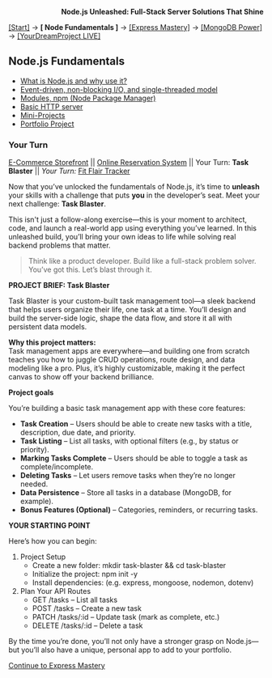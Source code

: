 **<p align="right">Node.js Unleashed: Full-Stack Server Solutions That Shine</p>**

[[Start]](../Introduction.md) → **[ Node Fundamentals ]** → [[Express Mastery]](../chapter-02/2-1.md) → [[MongoDB Power]](#mongodb) → [[YourDreamProject LIVE]](#project)

## Node.js Fundamentals
* [What is Node.js and why use it?](1-1.md)
* [Event-driven, non-blocking I/O, and single-threaded model](1-2.md)
* [Modules, npm (Node Package Manager)](1-3.md)
* [Basic HTTP server](1-4.md)
* [Mini-Projects](1-5.md)
* [Portfolio Project](#Portfolio-Project)

### Your Turn

[E-Commerce Storefront](1-6.md) || [Online Reservation System](1-6-2.md) || Your Turn: **Task Blaster** || *Your Turn:* [Fit Flair Tracker](1-6-4.md)

Now that you’ve unlocked the fundamentals of Node.js, it’s time to **unleash** your skills with a challenge that puts **you** in the developer’s seat. Meet your next challenge: **Task Blaster**.

This isn't just a follow-along exercise—this is your moment to architect, code, and launch a real-world app using everything you’ve learned. In this unleashed build, you’ll bring your own ideas to life while solving real backend problems that matter.

> Think like a product developer. Build like a full-stack problem solver. <br /> You’ve got this. Let’s blast through it.

**PROJECT BRIEF: Task Blaster**

Task Blaster is your custom-built task management tool—a sleek backend that helps users organize their life, one task at a time. You’ll design and build the server-side logic, shape the data flow, and store it all with persistent data models.

**Why this project matters:**<br />
Task management apps are everywhere—and building one from scratch teaches you how to juggle CRUD operations, route design, and data modeling like a pro. Plus, it’s highly customizable, making it the perfect canvas to show off your backend brilliance.

**Project goals**

You’re building a basic task management app with these core features:

- **Task Creation** – Users should be able to create new tasks with a title, description, due date, and priority.
- **Task Listing** – List all tasks, with optional filters (e.g., by status or priority).
- **Marking Tasks Complete** – Users should be able to toggle a task as complete/incomplete.
- **Deleting Tasks** – Let users remove tasks when they’re no longer needed.
- **Data Persistence** – Store all tasks in a database (MongoDB, for example).
- **Bonus Features (Optional)** – Categories, reminders, or recurring tasks.

**YOUR STARTING POINT**

Here’s how you can begin:

1. Project Setup
   - Create a new folder: mkdir task-blaster && cd task-blaster
   - Initialize the project: npm init -y
   - Install dependencies: (e.g. express, mongoose, nodemon, dotenv)
2. Plan Your API Routes
   - GET /tasks – List all tasks
   - POST /tasks – Create a new task
   - PATCH /tasks/:id – Update task (mark as complete, etc.)
   - DELETE /tasks/:id – Delete a task
        
By the time you’re done, you’ll not only have a stronger grasp on Node.js—but you’ll also have a unique, personal app to add to your portfolio.

[Continue to Express Mastery](../chapter-02/2-1.md)
